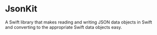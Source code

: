 # JsonKit
A Swift library that makes reading and writing JSON data objects in Swift and converting to the appropriate Swift data objects easy.

